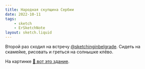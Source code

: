 ```yaml
---
title: Народная скупщина Сербии
date: 2022-10-11
tags:
    - sketch
    - ErSketchNote
layout: sketch.liquid
---
```


Второй раз сходил на встречу [@sketchinginbelgrade](https://t.me/sketchinginbelgrade). Сидеть на скамейке, рисовать и греться на солнышке клёво.

На картинке [📍 вот это здание](https://yandex.ru/maps/org/92368711838).
